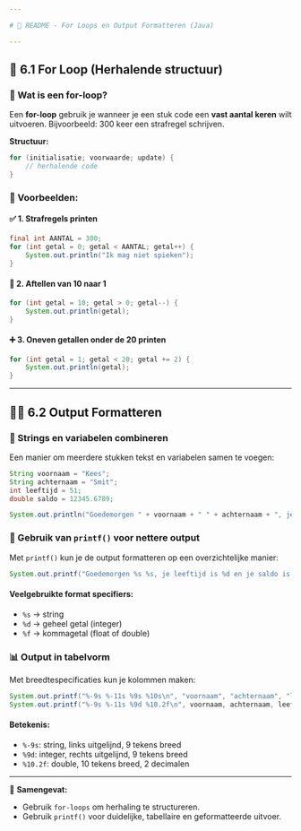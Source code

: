 ```yaml
---

# 📄 README - For Loops en Output Formatteren (Java)

---
```


## 🔁 6.1 For Loop (Herhalende structuur)

### 🔹 Wat is een for-loop?
Een **for-loop** gebruik je wanneer je een stuk code een **vast aantal keren** wilt uitvoeren. Bijvoorbeeld: 300 keer een strafregel schrijven.

**Structuur:**
```java
for (initialisatie; voorwaarde; update) {
    // herhalende code
}
```

### 🔹 Voorbeelden:

#### ✅ 1. Strafregels printen
```java
final int AANTAL = 300;
for (int getal = 0; getal < AANTAL; getal++) {
    System.out.println("Ik mag niet spieken");
}
```

#### 🔽 2. Aftellen van 10 naar 1
```java
for (int getal = 10; getal > 0; getal--) {
    System.out.println(getal);
}
```

#### ➕ 3. Oneven getallen onder de 20 printen
```java
for (int getal = 1; getal < 20; getal += 2) {
    System.out.println(getal);
}
```

---

## 👨‍📈 6.2 Output Formatteren

### 🔹 Strings en variabelen combineren
Een manier om meerdere stukken tekst en variabelen samen te voegen:
```java
String voornaam = "Kees";
String achternaam = "Smit";
int leeftijd = 51;
double saldo = 12345.6789;

System.out.println("Goedemorgen " + voornaam + " " + achternaam + ", je leeftijd is " + leeftijd + " en je saldo is " + saldo);
```

### 🔹 Gebruik van `printf()` voor nettere output
Met `printf()` kun je de output formatteren op een overzichtelijke manier:

```java
System.out.printf("Goedemorgen %s %s, je leeftijd is %d en je saldo is %f\n", voornaam, achternaam, leeftijd, saldo);
```

#### Veelgebruikte format specifiers:
- `%s` → string
- `%d` → geheel getal (integer)
- `%f` → kommagetal (float of double)

### 📊 Output in tabelvorm

Met breedtespecificaties kun je kolommen maken:

```java
System.out.printf("%-9s %-11s %9s %10s\n", "voornaam", "achternaam", "leeftijd", "saldo");
System.out.printf("%-9s %-11s %9d %10.2f\n", voornaam, achternaam, leeftijd, saldo);
```

#### Betekenis:
- `%-9s`: string, links uitgelijnd, 9 tekens breed
- `%9d`: integer, rechts uitgelijnd, 9 tekens breed
- `%10.2f`: double, 10 tekens breed, 2 decimalen

---

🧠 **Samengevat:**
- Gebruik `for-loops` om herhaling te structureren.
- Gebruik `printf()` voor duidelijke, tabellaire en geformatteerde uitvoer.

